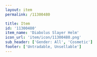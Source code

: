 ```yaml
---
layout: item
permalink: /11300480

title: Item
id: '11300480'
item_name: 'Diabolus Slayer Helm'
icon_url: 'item/icon/11300480.png'
sub_header: ['Gender: All', 'Cosmetic']
footer: ['Untradable, Unsellable']
---
```


